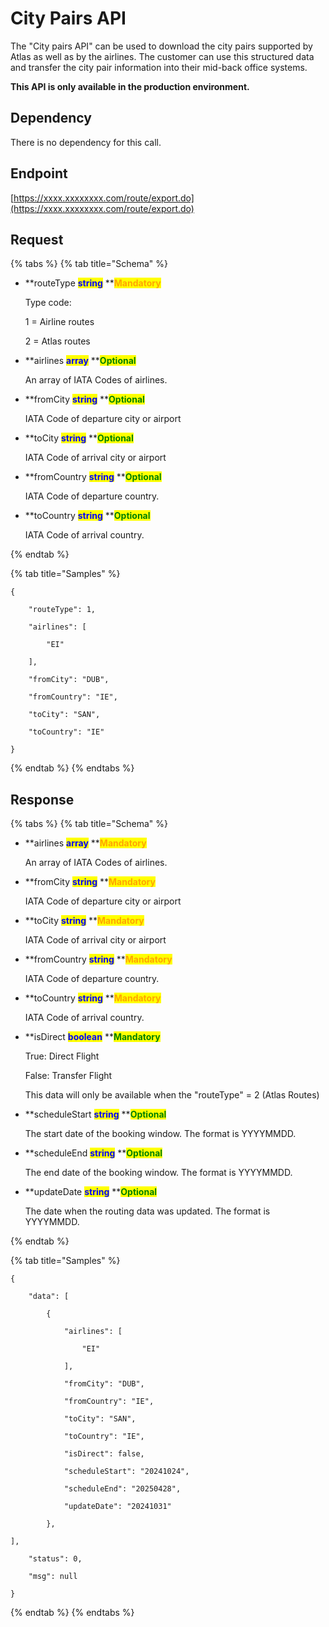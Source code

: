 # City Pairs API

The "City pairs API" can be used to download the city pairs supported by Atlas as well as by the airlines. The customer can use this structured data and transfer the city pair information into their mid-back office systems.

**This API is only available in the production environment.**

## Dependency

There is no dependency for this call.

## Endpoint

[https://xxxx.xxxxxxxx.com/route/export.do](https://xxxx.xxxxxxxx.com/route/export.do)

## Request

{% tabs %}
{% tab title="Schema" %}
*   **routeType **<mark style="color:blue;">**string**</mark>**  **<mark style="color:orange;">**Mandatory**</mark>

    Type code: 

    1 = Airline routes

    2 = Atlas routes 

*   **airlines **<mark style="color:blue;">**array**</mark>**  **<mark style="color:green;">**Optional**</mark>

    An array of IATA Codes of airlines. 

*   **fromCity **<mark style="color:blue;">**string**</mark>**  **<mark style="color:green;">**Optional**</mark>

    IATA Code of departure city or airport

*   **toCity **<mark style="color:blue;">**string**</mark>**  **<mark style="color:green;">**Optional**</mark>

    IATA Code of arrival city or airport

*   **fromCountry **<mark style="color:blue;">**string**</mark>**  **<mark style="color:green;">**Optional**</mark>

    IATA Code of departure country.

*   **toCountry **<mark style="color:blue;">**string**</mark>**  **<mark style="color:green;">**Optional**</mark>

    IATA Code of arrival country.

{% endtab %}

{% tab title="Samples" %}
```
{ 

    "routeType": 1, 

    "airlines": [ 

        "EI" 

    ], 

    "fromCity": "DUB", 

    "fromCountry": "IE", 

    "toCity": "SAN", 

    "toCountry": "IE" 

} 
```
{% endtab %}
{% endtabs %}

## Response

{% tabs %}
{% tab title="Schema" %}
*   **airlines **<mark style="color:blue;">**array**</mark>**  **<mark style="color:orange;">**Mandatory**</mark>

    An array of IATA Codes of airlines. 

*   **fromCity **<mark style="color:blue;">**string**</mark>**  **<mark style="color:orange;">**Mandatory**</mark>

    IATA Code of departure city or airport

*   **toCity **<mark style="color:blue;">**string**</mark>**  **<mark style="color:orange;">**Mandatory**</mark>

    IATA Code of arrival city or airport

*   **fromCountry **<mark style="color:blue;">**string**</mark>**  **<mark style="color:orange;">**Mandatory**</mark>

    IATA Code of departure country.

*   **toCountry **<mark style="color:blue;">**string**</mark>**  **<mark style="color:orange;">**Mandatory**</mark>

    IATA Code of arrival country.

*   **isDirect **<mark style="color:blue;">**boolean**</mark>**  **<mark style="color:green;">**Mandatory**</mark>

    True: Direct Flight 

    False: Transfer Flight 

    This data will only be available when the "routeType" = 2 (Atlas Routes)

*   **scheduleStart **<mark style="color:blue;">**string**</mark>**  **<mark style="color:green;">**Optional**</mark>

    The start date of the booking window. The format is YYYYMMDD.

*   **scheduleEnd **<mark style="color:blue;">**string**</mark>**  **<mark style="color:green;">**Optional**</mark>

    The end date of the booking window. The format is YYYYMMDD.

*   **updateDate **<mark style="color:blue;">**string**</mark>**  **<mark style="color:green;">**Optional**</mark>

    The date when the routing data was updated. The format is YYYYMMDD.
    
{% endtab %}

{% tab title="Samples" %}
```
{ 

    "data": [ 

        { 

            "airlines": [ 

                "EI" 

            ], 

            "fromCity": "DUB", 

            "fromCountry": "IE", 

            "toCity": "SAN", 

            "toCountry": "IE", 

            "isDirect": false, 

            "scheduleStart": "20241024", 

            "scheduleEnd": "20250428", 

            "updateDate": "20241031" 

        }, 

], 

    "status": 0, 

    "msg": null 

} 
```
{% endtab %}
{% endtabs %}
